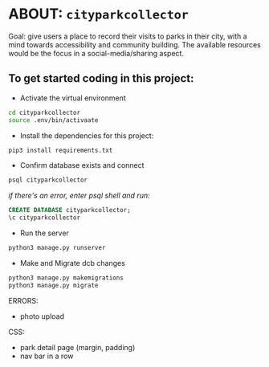 # ABOUT:  `cityparkcollector`

Goal: give users a place to record their visits to parks in their city, with a mind towards accessibility and community building. The available resources would be the focus in a social-media/sharing aspect. 

## To get started coding in this project:

* Activate the virtual environment
```bash
cd cityparkcollector
source .env/bin/activaate
```

* Install the dependencies for this project:
```bash
pip3 install requirements.txt
```

* Confirm database exists and connect
```bash
psql cityparkcollector
```
*if there's an error, enter psql shell and run:*
```sql
CREATE DATABASE cityparkcollector;
\c cityparkcollector
```

* Run the server
```bash
python3 manage.py runserver
```

* Make and Migrate dcb changes
```bash
python3 manage.py makemigrations
python3 manage.py migrate
```


ERRORS:
* photo upload

CSS:
* park detail page (margin, padding)
* nav bar in a row
